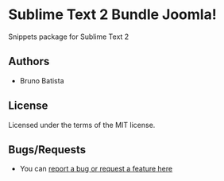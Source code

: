Sublime Text 2 Bundle Joomla!
=============================

Snippets package for Sublime Text 2

## Authors

* Bruno Batista

## License

Licensed under the terms of the MIT license.

## Bugs/Requests

* You can [report a bug or request a feature here](http://github.com/joomlapro/joomla.bundle/issues)